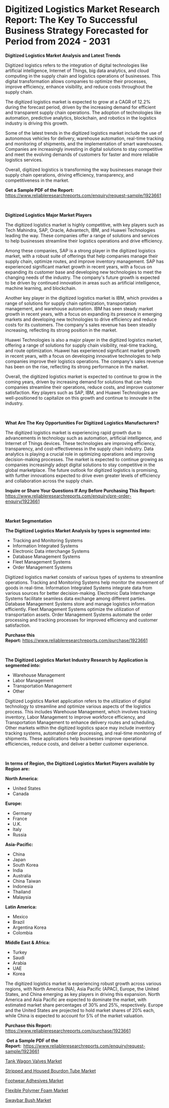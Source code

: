 <p><h1>Digitized Logistics Market Research Report: The Key To Successful Business Strategy Forecasted for Period from 2024 - 2031</h1></p><p><strong>Digitized Logistics Market Analysis and Latest Trends</strong></p>
<p><p>Digitized logistics refers to the integration of digital technologies like artificial intelligence, Internet of Things, big data analytics, and cloud computing in the supply chain and logistics operations of businesses. This digital transformation allows companies to optimize their processes, improve efficiency, enhance visibility, and reduce costs throughout the supply chain.</p><p>The digitized logistics market is expected to grow at a CAGR of 12.2% during the forecast period, driven by the increasing demand for efficient and transparent supply chain operations. The adoption of technologies like automation, predictive analytics, blockchain, and robotics in the logistics industry is driving this growth.</p><p>Some of the latest trends in the digitized logistics market include the use of autonomous vehicles for delivery, warehouse automation, real-time tracking and monitoring of shipments, and the implementation of smart warehouses. Companies are increasingly investing in digital solutions to stay competitive and meet the evolving demands of customers for faster and more reliable logistics services.</p><p>Overall, digitized logistics is transforming the way businesses manage their supply chain operations, driving efficiency, transparency, and competitiveness in the market.</p></p>
<p><strong>Get a Sample PDF of the Report:&nbsp;</strong> <a href="https://www.reliableresearchreports.com/enquiry/request-sample/1923661">https://www.reliableresearchreports.com/enquiry/request-sample/1923661</a></p>
<p>&nbsp;</p>
<p><strong>Digitized Logistics Major Market Players</strong></p>
<p><p>The digitized logistics market is highly competitive, with key players such as Tech Mahindra, SAP, Oracle, Advantech, IBM, and Huawei Technologies leading the way. These companies offer a range of solutions and services to help businesses streamline their logistics operations and drive efficiency.</p><p>Among these companies, SAP is a strong player in the digitized logistics market, with a robust suite of offerings that help companies manage their supply chain, optimize routes, and improve inventory management. SAP has experienced significant market growth in recent years, with a focus on expanding its customer base and developing new technologies to meet the changing needs of the industry. The company's future growth is expected to be driven by continued innovation in areas such as artificial intelligence, machine learning, and blockchain.</p><p>Another key player in the digitized logistics market is IBM, which provides a range of solutions for supply chain optimization, transportation management, and warehouse automation. IBM has seen steady market growth in recent years, with a focus on expanding its presence in emerging markets and developing new technologies to drive efficiency and reduce costs for its customers. The company's sales revenue has been steadily increasing, reflecting its strong position in the market.</p><p>Huawei Technologies is also a major player in the digitized logistics market, offering a range of solutions for supply chain visibility, real-time tracking, and route optimization. Huawei has experienced significant market growth in recent years, with a focus on developing innovative technologies to help companies improve their logistics operations. The company's sales revenue has been on the rise, reflecting its strong performance in the market.</p><p>Overall, the digitized logistics market is expected to continue to grow in the coming years, driven by increasing demand for solutions that can help companies streamline their operations, reduce costs, and improve customer satisfaction. Key players such as SAP, IBM, and Huawei Technologies are well-positioned to capitalize on this growth and continue to innovate in the industry.</p></p>
<p>&nbsp;</p>
<p><strong>What Are The Key Opportunities For Digitized Logistics Manufacturers?</strong></p>
<p><p>The digitized logistics market is experiencing rapid growth due to advancements in technology such as automation, artificial intelligence, and Internet of Things devices. These technologies are improving efficiency, transparency, and cost-effectiveness in the supply chain industry. Data analytics is playing a crucial role in optimizing operations and improving decision-making processes. The market is expected to continue growing as companies increasingly adopt digital solutions to stay competitive in the global marketplace. The future outlook for digitized logistics is promising, with further innovations expected to drive even greater levels of efficiency and collaboration across the supply chain.</p></p>
<p><strong>Inquire or Share Your Questions If Any Before Purchasing This Report:</strong> <a href="https://www.reliableresearchreports.com/enquiry/pre-order-enquiry/1923661">https://www.reliableresearchreports.com/enquiry/pre-order-enquiry/1923661</a></p>
<p>&nbsp;</p>
<p><strong>Market Segmentation</strong></p>
<p><strong>The Digitized Logistics Market Analysis by types is segmented into:</strong></p>
<p><ul><li>Tracking and Monitoring Systems</li><li>Information Integrated Systems</li><li>Electronic Data interchange Systems</li><li>Database Management Systems</li><li>Fleet Management Systems</li><li>Order Management Systems</li></ul></p>
<p><p>Digitized logistics market consists of various types of systems to streamline operations. Tracking and Monitoring Systems help monitor the movement of goods in real-time. Information Integrated Systems integrate data from various sources for better decision-making. Electronic Data Interchange Systems facilitate seamless data exchange among different parties. Database Management Systems store and manage logistics information efficiently. Fleet Management Systems optimize the utilization of transportation assets. Order Management Systems automate the order processing and tracking processes for improved efficiency and customer satisfaction.</p></p>
<p><strong>Purchase this Report:&nbsp;</strong><a href="https://www.reliableresearchreports.com/purchase/1923661">https://www.reliableresearchreports.com/purchase/1923661</a></p>
<p>&nbsp;</p>
<p><strong>The Digitized Logistics Market Industry Research by Application is segmented into:</strong></p>
<p><ul><li>Warehouse Management</li><li>Labor Management</li><li>Transportation Management</li><li>Other</li></ul></p>
<p><p>Digitized Logistics Market application refers to the utilization of digital technology to streamline and optimize various aspects of the logistics process. This includes Warehouse Management, which involves tracking inventory, Labor Management to improve workforce efficiency, and Transportation Management to enhance delivery routes and scheduling. Other markets within the digitized logistics space may include inventory tracking systems, automated order processing, and real-time monitoring of shipments. These applications help businesses improve operational efficiencies, reduce costs, and deliver a better customer experience.</p></p>
<p>&nbsp;</p>
<p><strong>In terms of Region, the Digitized Logistics Market Players available by Region are:</strong></p>
<p>
    <p> <strong> North America: </strong>
        <ul>
            <li>United States</li>
            <li>Canada</li>
        </ul>
        </p> 
    <p> <strong> Europe: </strong>
        <ul>
            <li>Germany</li>
            <li>France</li>
            <li>U.K.</li>
            <li>Italy</li>
            <li>Russia</li>
        </ul>
        </p> 
    <p> <strong> Asia-Pacific: </strong>
        <ul>
            <li>China</li>
            <li>Japan</li>
            <li>South Korea</li>
            <li>India</li>
            <li>Australia</li>
            <li>China Taiwan</li>
            <li>Indonesia</li>
            <li>Thailand</li>
            <li>Malaysia</li>
        </ul>
        </p> 
    <p> <strong> Latin America: </strong>
        <ul>
            <li>Mexico</li>
            <li>Brazil</li>
            <li>Argentina Korea</li>
            <li>Colombia</li>
        </ul>
        </p> 
    <p> <strong> Middle East & Africa: </strong>
        <ul>
            <li>Turkey</li>
            <li>Saudi</li>
            <li>Arabia</li>
            <li>UAE</li>
            <li>Korea</li>
        </ul>
    </p>
    </p>
<p><p>The digitized logistics market is experiencing robust growth across various regions, with North America (NA), Asia Pacific (APAC), Europe, the United States, and China emerging as key players in driving this expansion. North America and Asia Pacific are expected to dominate the market, with estimated market share percentages of 30% and 25%, respectively. Europe and the United States are projected to hold market shares of 20% each, while China is expected to account for 5% of the market valuation.</p></p>
<p><strong>Purchase this Report: </strong><a href="https://www.reliableresearchreports.com/purchase/1923661">https://www.reliableresearchreports.com/purchase/1923661</a></p>
<p>&nbsp;<strong>Get a Sample PDF of the Report:&nbsp;&nbsp;</strong><a href="https://www.reliableresearchreports.com/enquiry/request-sample/1923661">https://www.reliableresearchreports.com/enquiry/request-sample/1923661</a></p>
<p><strong></strong></p>
<p><p><a href="https://skillful-vermicelli-b89.notion.site/Tank-Wagon-Valves-Market-Research-Report-Forecasted-for-Period-from-2024-2031-by-Market-Type-Mar-03ca2b86720941f3b50e5407b1e653a4">Tank Wagon Valves Market</a></p><p><a href="https://simplistic-meeting-7ee.notion.site/Stripped-and-Housed-Bourdon-Tube-Market-Research-Report-Reveals-The-Latest-Trends-And-Opportunities--788ec9a6b01746bd843668c614ba3080">Stripped and Housed Bourdon Tube Market</a></p><p><a href="https://view.publitas.com/reportprime-1/footwear-adhesives-market-research-report-unlocks-analysis-on-the-market-financial-status-market-size-and-market-revenue-upto-2031/">Footwear Adhesives Market</a></p><p><a href="https://view.publitas.com/reportprime-1/flexible-polymer-foam-market-centers-on-aspects-such-as-market-growth-market-share-market-opportunity-and-projected-forecasts-spanning-from-2024-to-2031/">Flexible Polymer Foam Market</a></p><p><a href="https://eight-handstand-8fb.notion.site/Swaybar-Bush-Market-Share-Market-New-Trends-Analysis-Report-By-Type-By-Application-By-End-use-B-82e79cbe85ee47f0b6e43f0abb44f1db">Swaybar Bush Market</a></p></p>